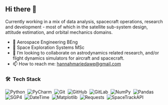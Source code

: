 ## Hi there 👋

Currently working in a mix of data analysis, spacecraft operations, research and development - most of which in the satellite sub-system design, attitude estimation, and orbital mechanics domains.

- 🔭 Aerospace Engineering BEng
- 🌱 Space Exploration Systems MSc
- 👯 I’m looking to collaborate on astrodynamics related research, and/or flight dynamics simulators for aircraft and spacecraft.
- 📫 How to reach me: hannahmariedawe@gmail.com

### 🛠 &nbsp;Tech Stack

![Python](https://img.shields.io/badge/-Python-05122A?style=flat&logo=python)&nbsp;
![PyCharm](https://img.shields.io/badge/-PyCharm-05122A?style=flat&logo=pycharm)&nbsp;
![Git](https://img.shields.io/badge/-Git-05122A?style=flat&logo=git)&nbsp;
![GitHub](https://img.shields.io/badge/-GitHub-05122A?style=flat&logo=github)&nbsp;
![GitLab](https://img.shields.io/badge/-GitLab-05122A?style=flat&logo=gitlab)&nbsp;
![NumPy](https://img.shields.io/badge/-NumPy-05122A?style=flat&logo=num)&nbsp;
![Pandas](https://img.shields.io/badge/-Pandas-05122A?style=flat&logo=pan)&nbsp;
![SGP4](https://img.shields.io/badge/-SGP4-05122A?style=flat&logo=sgp4)&nbsp;
![DateTime](https://img.shields.io/badge/-DateTime-05122A?style=flat&logo=datetime)&nbsp;
![Matplotlib](https://img.shields.io/badge/-Matplotlib-05122A?style=flat&logo=matplotlib)&nbsp;
![Requests](https://img.shields.io/badge/-Requests-05122A?style=flat&logo=requests)&nbsp;
![SpaceTrackAPI](https://img.shields.io/badge/-SpaceTrackAPI-05122A?style=flat&logo=spacetrack)&nbsp;
